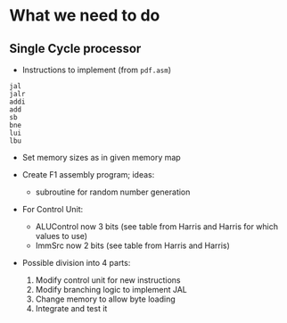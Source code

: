 # What we need to do

## Single Cycle processor

* Instructions to implement (from `pdf.asm`)

```
jal
jalr
addi
add
sb
bne
lui
lbu
```

* Set memory sizes as in given memory map
* Create F1 assembly program; ideas:
	* subroutine for random number generation

* For Control Unit:
	* ALUControl now 3 bits (see table from Harris and Harris for which values to use)
	* ImmSrc now 2 bits (see table from Harris and Harris)

* Possible division into 4 parts:
	1. Modify control unit for new instructions
	1. Modify branching logic to implement JAL
	1. Change memory to allow byte loading
	1. Integrate and test it
